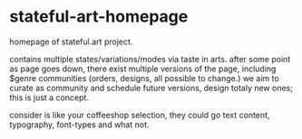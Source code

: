 # stateful-art-homepage
homepage of stateful.art project.

contains multiple states/variations/modes via taste in arts. 
after some point as page goes down, 
there exist multiple versions of the page, including $genre communities (orders, designs, all possible to change.)
we aim to curate as community and schedule future versions, design totaly new ones; this is just a concept. 

consider is like your coffeeshop selection, they could go text content, typography, font-types and what not. 